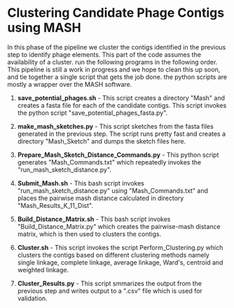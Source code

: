 
<h1>Clustering Candidate Phage Contigs using MASH</h1>

In this phase of the pipeline we cluster the contigs identified in the previous step to identify phage elements. This part of the code assumes the availability of a cluster. run the following programs in the following order. This pipeline is still a work in progress and we hope to clean this up soon, and tie together a single script that gets the job done. the python scripts are mostly a wrapper over the MASH software. 

1. **save_potential_phages.sh** - This script creates a directory "Mash" and creates a fasta file for each of the candidate contigs. This script invokes the python script "save_potential_phages_fasta.py".


2. **make_mash_sketches.py** - This script sketches from the fasta files generated in the previous step. The script runs pretty fast and creates a directory "Mash_Sketch" and dumps the sketch files here. 


3. **Prepare_Mash_Sketch_Distance_Commands.py** - This python script generates "Mash_Commands.txt" which repeatedly invokes the "run_mash_sketch_distance.py". 


4. **Submit_Mash.sh** - This bash script invokes "run_mash_sketch_distance.py" using "Mash_Commands.txt" and places the pairwise mash distance calculated in directory "Mash_Results_K_11_Dist".


5. **Build_Distance_Matrix.sh** - This bash script invokes "Build_Distance_Matrix.py" which creates the pairwise-mash distance matrix, which is then used to clusters the contigs. 


6. **Cluster.sh** - This script invokes the script Perform_Clustering.py which clusters the contigs based on different clustering methods namely single linkage, complete linkage, average linkage, Ward's, centroid and weighted linkage. 


7. **Cluster_Results.py** - This script smmarizes the output from the previous step and writes output to a ".csv" file which is used for validation. 
